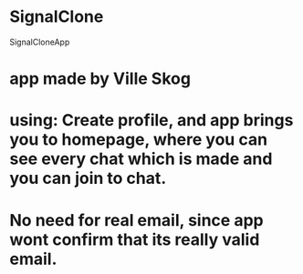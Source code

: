 # SignalClone
SignalCloneApp


# app made by Ville Skog 

# using:  Create profile, and app brings you to homepage, where you can see every chat which is made and you can join to chat.

# No need for real email, since app wont confirm that its really valid email.